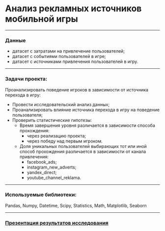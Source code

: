 # Анализ рекламных источников мобильной игры

---

### Данные 
- датасет с затратами на привлечение пользователей;
- датасет с событиями пользователей в игре;
- датасет с источниками привлечения пользователей в игру.


---

### Задачи проекта:
Проанализировать поведение игроков в зависимости от источника перехода в игру:
- Провести исследовательский анализ данных;
- Проанализировать влияние источника перехода в игру на поведение пользователя;
- Проверить статистические гипотезы:
	-	Время завершения уровня различается в зависимости способа прохождения:
	    -	через реализацию проекта;
	    -	через победу над первым игроком.
	- Доля уникальных пользователей выбирающих тот или иной способ прохождения различается в зависимости от канала привлечения:
      - facebook_ads;
      - instagram_new_adverts;
      - yandex_direct;
      - youtube_channel_reklama.

---

### Используемые библиотеки:
Pandas, Numpy, Datetime, Scipy, Statistics, Math, Matplotlib, Seaborn

---

### [Презентация результатов исследования](<https://drive.google.com/file/d/1kWHMP9ssiZTdBdqage725TmwvDyUFqK_/view?usp=sharing>)
